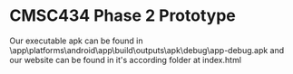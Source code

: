 # CMSC434 Phase 2 Prototype
Our executable apk can be found in 
\app\platforms\android\app\build\outputs\apk\debug\app-debug.apk
and our website can be found in it's according folder at index.html
